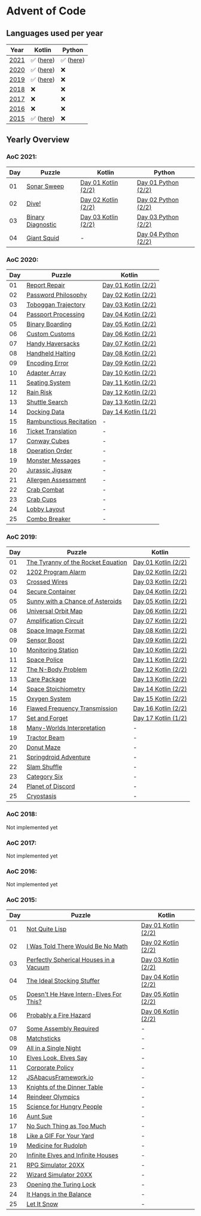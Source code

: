 # Advent of Code

## Languages used per year
| Year              | Kotlin                                                                             | Python                                    |
| ----------------- | ---------------------------------------------------------------------------------- | ----------------------------------------- |
| [2021](#aoc-2021) | :white_check_mark: ([here](/kotlin/src/main/kotlin/de/florian/adventofcode/y2021)) | :white_check_mark: ([here](/python/2021)) |
| [2020](#aoc-2020) | :white_check_mark: ([here](/kotlin/src/main/kotlin/de/florian/adventofcode/y2020)) | :x:                                       |
| [2019](#aoc-2019) | :white_check_mark: ([here](/kotlin/src/main/kotlin/de/florian/adventofcode/y2019)) | :x:                                       |
| [2018](#aoc-2018) | :x:                                                                                | :x:                                       |
| [2017](#aoc-2017) | :x:                                                                                | :x:                                       |
| [2016](#aoc-2016) | :x:                                                                                | :x:                                       |
| [2015](#aoc-2015) | :white_check_mark: ([here](/kotlin/src/main/kotlin/de/florian/adventofcode/y2015)) | :x:                                       |

## Yearly Overview
### AoC 2021:
| Day | Puzzle                                                  | Kotlin                                                                                | Python                                        |
| --- | ------------------------------------------------------- | ------------------------------------------------------------------------------------- | --------------------------------------------- |
| 01  | [Sonar Sweep](http://adventofcode.com/2020/day/1)       | [Day 01 Kotlin (2/2)](/kotlin/src/main/kotlin/de/florian/adventofcode/y2021/Day01.kt) | [Day 01 Python (2/2)](/python/2021/day_01.py) |
| 02  | [Dive!](http://adventofcode.com/2020/day/2)             | [Day 02 Kotlin (2/2)](/kotlin/src/main/kotlin/de/florian/adventofcode/y2021/Day02.kt) | [Day 02 Python (2/2)](/python/2021/day_02.py) |
| 03  | [Binary Diagnostic](http://adventofcode.com/2020/day/3) | [Day 03 Kotlin (2/2)](/kotlin/src/main/kotlin/de/florian/adventofcode/y2021/Day03.kt) | [Day 03 Python (2/2)](/python/2021/day_03.py) |
| 04  | [Giant Squid](http://adventofcode.com/2020/day/4)       | -                                                                                     | [Day 04 Python (2/2)](/python/2021/day_04.py) |

### AoC 2020:
| Day | Puzzle                                                         | Kotlin                                                                                |
| --- | -------------------------------------------------------------- | ------------------------------------------------------------------------------------- |
| 01  | [Report Repair](http://adventofcode.com/2020/day/1)            | [Day 01 Kotlin (2/2)](/kotlin/src/main/kotlin/de/florian/adventofcode/y2020/Day01.kt) |
| 02  | [Password Philosophy](http://adventofcode.com/2020/day/2)      | [Day 02 Kotlin (2/2)](/kotlin/src/main/kotlin/de/florian/adventofcode/y2020/Day02.kt) |
| 03  | [Toboggan Trajectory](http://adventofcode.com/2020/day/3)      | [Day 03 Kotlin (2/2)](/kotlin/src/main/kotlin/de/florian/adventofcode/y2020/Day03.kt) |
| 04  | [Passport Processing](http://adventofcode.com/2020/day/4)      | [Day 04 Kotlin (2/2)](/kotlin/src/main/kotlin/de/florian/adventofcode/y2020/Day04.kt) |
| 05  | [Binary Boarding](http://adventofcode.com/2020/day/5)          | [Day 05 Kotlin (2/2)](/kotlin/src/main/kotlin/de/florian/adventofcode/y2020/Day05.kt) |
| 06  | [Custom Customs](http://adventofcode.com/2020/day/6)           | [Day 06 Kotlin (2/2)](/kotlin/src/main/kotlin/de/florian/adventofcode/y2020/Day06.kt) |
| 07  | [Handy Haversacks](http://adventofcode.com/2020/day/7)         | [Day 07 Kotlin (2/2)](/kotlin/src/main/kotlin/de/florian/adventofcode/y2020/Day07.kt) |
| 08  | [Handheld Halting](http://adventofcode.com/2020/day/8)         | [Day 08 Kotlin (2/2)](/kotlin/src/main/kotlin/de/florian/adventofcode/y2020/Day08.kt) |
| 09  | [Encoding Error](http://adventofcode.com/2020/day/9)           | [Day 09 Kotlin (2/2)](/kotlin/src/main/kotlin/de/florian/adventofcode/y2020/Day09.kt) |
| 10  | [Adapter Array](http://adventofcode.com/2020/day/10)           | [Day 10 Kotlin (2/2)](/kotlin/src/main/kotlin/de/florian/adventofcode/y2020/Day10.kt) |
| 11  | [Seating System](http://adventofcode.com/2020/day/11)          | [Day 11 Kotlin (2/2)](/kotlin/src/main/kotlin/de/florian/adventofcode/y2020/Day11.kt) |
| 12  | [Rain Risk](http://adventofcode.com/2020/day/12)               | [Day 12 Kotlin (2/2)](/kotlin/src/main/kotlin/de/florian/adventofcode/y2020/Day12.kt) |
| 13  | [Shuttle Search](http://adventofcode.com/2020/day/13)          | [Day 13 Kotlin (2/2)](/kotlin/src/main/kotlin/de/florian/adventofcode/y2020/Day13.kt) |
| 14  | [Docking Data](http://adventofcode.com/2020/day/14)            | [Day 14 Kotlin (1/2)](/kotlin/src/main/kotlin/de/florian/adventofcode/y2020/Day14.kt) |
| 15  | [Rambunctious Recitation](http://adventofcode.com/2020/day/15) | -                                                                                     |
| 16  | [Ticket Translation](http://adventofcode.com/2020/day/16)      | -                                                                                     |
| 17  | [Conway Cubes](http://adventofcode.com/2020/day/17)            | -                                                                                     |
| 18  | [Operation Order](http://adventofcode.com/2020/day/18)         | -                                                                                     |
| 19  | [Monster Messages](http://adventofcode.com/2020/day/19)        | -                                                                                     |
| 20  | [Jurassic Jigsaw](http://adventofcode.com/2020/day/20)         | -                                                                                     |
| 21  | [Allergen Assessment](http://adventofcode.com/2020/day/21)     | -                                                                                     |
| 22  | [Crab Combat](http://adventofcode.com/2020/day/22)             | -                                                                                     |
| 23  | [Crab Cups](http://adventofcode.com/2020/day/23)               | -                                                                                     |
| 24  | [Lobby Layout](http://adventofcode.com/2020/day/24)            | -                                                                                     |
| 25  | [Combo Breaker](http://adventofcode.com/2020/day/25)           | -                                                                                     |


### AoC 2019:
| Day | Puzzle                                                                   | Kotlin                                                                                |
| --- | ------------------------------------------------------------------------ | ------------------------------------------------------------------------------------- |
| 01  | [The Tyranny of the Rocket Equation](http://adventofcode.com/2019/day/1) | [Day 01 Kotlin (2/2)](/kotlin/src/main/kotlin/de/florian/adventofcode/y2019/Day01.kt) |
| 02  | [1202 Program Alarm](http://adventofcode.com/2019/day/2)                 | [Day 02 Kotlin (2/2)](/kotlin/src/main/kotlin/de/florian/adventofcode/y2019/Day02.kt) |
| 03  | [Crossed Wires](http://adventofcode.com/2019/day/3)                      | [Day 03 Kotlin (2/2)](/kotlin/src/main/kotlin/de/florian/adventofcode/y2019/Day03.kt) |
| 04  | [Secure Container](http://adventofcode.com/2019/day/4)                   | [Day 04 Kotlin (2/2)](/kotlin/src/main/kotlin/de/florian/adventofcode/y2019/Day04.kt) |
| 05  | [Sunny with a Chance of Asteroids](http://adventofcode.com/2019/day/5)   | [Day 05 Kotlin (2/2)](/kotlin/src/main/kotlin/de/florian/adventofcode/y2019/Day05.kt) |
| 06  | [Universal Orbit Map](http://adventofcode.com/2019/day/6)                | [Day 06 Kotlin (2/2)](/kotlin/src/main/kotlin/de/florian/adventofcode/y2019/Day06.kt) |
| 07  | [Amplification Circuit](http://adventofcode.com/2019/day/7)              | [Day 07 Kotlin (2/2)](/kotlin/src/main/kotlin/de/florian/adventofcode/y2019/Day07.kt) |
| 08  | [Space Image Format](http://adventofcode.com/2019/day/8)                 | [Day 08 Kotlin (2/2)](/kotlin/src/main/kotlin/de/florian/adventofcode/y2019/Day08.kt) |
| 09  | [Sensor Boost](http://adventofcode.com/2019/day/9)                       | [Day 09 Kotlin (2/2)](/kotlin/src/main/kotlin/de/florian/adventofcode/y2019/Day09.kt) |
| 10  | [Monitoring Station](http://adventofcode.com/2019/day/10)                | [Day 10 Kotlin (2/2)](/kotlin/src/main/kotlin/de/florian/adventofcode/y2019/Day10.kt) |
| 11  | [Space Police](http://adventofcode.com/2019/day/11)                      | [Day 11 Kotlin (2/2)](/kotlin/src/main/kotlin/de/florian/adventofcode/y2019/Day11.kt) |
| 12  | [The N-Body Problem](http://adventofcode.com/2019/day/12)                | [Day 12 Kotlin (2/2)](/kotlin/src/main/kotlin/de/florian/adventofcode/y2019/Day12.kt) |
| 13  | [Care Package](http://adventofcode.com/2019/day/13)                      | [Day 13 Kotlin (2/2)](/kotlin/src/main/kotlin/de/florian/adventofcode/y2019/Day13.kt) |
| 14  | [Space Stoichiometry](http://adventofcode.com/2019/day/14)               | [Day 14 Kotlin (2/2)](/kotlin/src/main/kotlin/de/florian/adventofcode/y2019/Day14.kt) |
| 15  | [Oxygen System](http://adventofcode.com/2019/day/15)                     | [Day 15 Kotlin (2/2)](/kotlin/src/main/kotlin/de/florian/adventofcode/y2019/Day14.kt) |
| 16  | [Flawed Frequency Transmission](http://adventofcode.com/2019/day/16)     | [Day 16 Kotlin (2/2)](/kotlin/src/main/kotlin/de/florian/adventofcode/y2019/Day14.kt) |
| 17  | [Set and Forget](http://adventofcode.com/2019/day/17)                    | [Day 17 Kotlin (1/2)](/kotlin/src/main/kotlin/de/florian/adventofcode/y2019/Day14.kt) |
| 18  | [Many-Worlds Interpretation](http://adventofcode.com/2019/day/18)        | -                                                                                     |
| 19  | [Tractor Beam](http://adventofcode.com/2019/day/19)                      | -                                                                                     |
| 20  | [Donut Maze](http://adventofcode.com/2019/day/20)                        | -                                                                                     |
| 21  | [Springdroid Adventure](http://adventofcode.com/2019/day/21)             | -                                                                                     |
| 22  | [Slam Shuffle](http://adventofcode.com/2019/day/22)                      | -                                                                                     |
| 23  | [Category Six](http://adventofcode.com/2019/day/23)                      | -                                                                                     |
| 24  | [Planet of Discord](http://adventofcode.com/2019/day/24)                 | -                                                                                     |
| 25  | [Cryostasis](http://adventofcode.com/2019/day/25)                        | -                                                                                     |


### AoC 2018:
Not implemented yet
### AoC 2017:
Not implemented yet
### AoC 2016:
Not implemented yet

### AoC 2015:
| Day | Puzzle                                                                       | Kotlin                                                                                |
| --- | ---------------------------------------------------------------------------- | ------------------------------------------------------------------------------------- |
| 01  | [Not Quite Lisp](http://adventofcode.com/2015/day/1)                         | [Day 01 Kotlin (2/2)](/kotlin/src/main/kotlin/de/florian/adventofcode/y2015/Day01.kt) |
| 02  | [I Was Told There Would Be No Math](http://adventofcode.com/2015/day/2)      | [Day 02 Kotlin (2/2)](/kotlin/src/main/kotlin/de/florian/adventofcode/y2015/Day02.kt) |
| 03  | [Perfectly Spherical Houses in a Vacuum](http://adventofcode.com/2015/day/3) | [Day 03 Kotlin (2/2)](/kotlin/src/main/kotlin/de/florian/adventofcode/y2015/Day03.kt) |
| 04  | [The Ideal Stocking Stuffer](http://adventofcode.com/2015/day/4)             | [Day 04 Kotlin (2/2)](/kotlin/src/main/kotlin/de/florian/adventofcode/y2015/Day04.kt) |
| 05  | [Doesn't He Have Intern-Elves For This?](http://adventofcode.com/2015/day/5) | [Day 05 Kotlin (2/2)](/kotlin/src/main/kotlin/de/florian/adventofcode/y2015/Day05.kt) |
| 06  | [Probably a Fire Hazard](http://adventofcode.com/2015/day/6)                 | [Day 06 Kotlin (2/2)](/kotlin/src/main/kotlin/de/florian/adventofcode/y2015/Day06.kt) |
| 07  | [Some Assembly Required](http://adventofcode.com/2015/day/7)                 | -                                                                                     |
| 08  | [Matchsticks](http://adventofcode.com/2015/day/8)                            | -                                                                                     |
| 09  | [All in a Single Night](http://adventofcode.com/2015/day/9)                  | -                                                                                     |
| 10  | [Elves Look, Elves Say](http://adventofcode.com/2015/day/10)                 | -                                                                                     |
| 11  | [Corporate Policy](http://adventofcode.com/2015/day/11)                      | -                                                                                     |
| 12  | [JSAbacusFramework.io](http://adventofcode.com/2015/day/12)                  | -                                                                                     |
| 13  | [Knights of the Dinner Table](http://adventofcode.com/2015/day/13)           | -                                                                                     |
| 14  | [Reindeer Olympics](http://adventofcode.com/2015/day/14)                     | -                                                                                     |
| 15  | [Science for Hungry People](http://adventofcode.com/2015/day/15)             | -                                                                                     |
| 16  | [Aunt Sue](http://adventofcode.com/2015/day/16)                              | -                                                                                     |
| 17  | [No Such Thing as Too Much](http://adventofcode.com/2015/day/17)             | -                                                                                     |
| 18  | [Like a GIF For Your Yard](http://adventofcode.com/2015/day/18)              | -                                                                                     |
| 19  | [Medicine for Rudolph](http://adventofcode.com/2015/day/19)                  | -                                                                                     |
| 20  | [Infinite Elves and Infinite Houses](http://adventofcode.com/2015/day/20)    | -                                                                                     |
| 21  | [RPG Simulator 20XX](http://adventofcode.com/2015/day/21)                    | -                                                                                     |
| 22  | [Wizard Simulator 20XX](http://adventofcode.com/2015/day/22)                 | -                                                                                     |
| 23  | [Opening the Turing Lock](http://adventofcode.com/2015/day/23)               | -                                                                                     |
| 24  | [It Hangs in the Balance](http://adventofcode.com/2015/day/24)               | -                                                                                     |
| 25  | [Let It Snow](http://adventofcode.com/2015/day/25)                           | -                                                                                     |